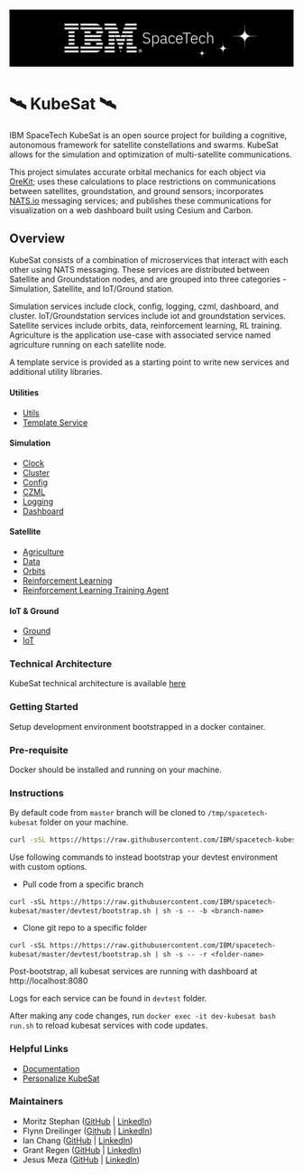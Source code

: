 # <img src="assets/IBMSpaceTechStarLogo.png" width="900">
# 🛰️ KubeSat 🛰️
IBM SpaceTech KubeSat is an open source project for building a cognitive, autonomous framework for satellite constellations and swarms. KubeSat allows for the simulation and optimization of multi-satellite communications.

This project simulates accurate orbital mechanics for each object via [OreKit](https://www.orekit.org); uses these calculations to place restrictions on communications between satellites, groundstation, and ground sensors; incorporates [NATS.io](https://nats.io) messaging services; and publishes these communications for visualization on a web dashboard built using Cesium and Carbon.

## Overview
KubeSat consists of a combination of microservices that interact with each other using NATS messaging. These services are distributed between Satellite and Groundstation nodes, and are grouped into three categories - Simulation, Satellite, and IoT/Ground station.

Simulation services include clock, config, logging, czml, dashboard, and cluster. IoT/Groundstation services include iot and groundstation services. Satellite services include orbits, data, reinforcement learning, RL training. Agriculture is the application use-case with associated service named agriculture running on each satellite node.

A template service is provided as a starting point to write new services and additional utility libraries.  

#### Utilities
* [Utils](utils)
* [Template Service](template)

#### Simulation
* [Clock](clock)
* [Cluster](cluster)
* [Config](config)
* [CZML](czml)
* [Logging](logging)
* [Dashboard](https://github.com/IBM/spacetech-kubesat/dashboard)

#### Satellite
* [Agriculture](agriculture)
* [Data](data)
* [Orbits](orbits)
* [Reinforcement Learning](rl)
* [Reinforcement Learning Training Agent](rl-training)

#### IoT & Ground
* [Ground](ground)
* [IoT](iot)

### Technical Architecture
KubeSat technical architecture is available [here](https://ibm-kubesat.gitbook.io/kubesat/project-architecture/overview)

### Getting Started
Setup development environment bootstrapped in a docker container.

### Pre-requisite
Docker should be installed and running on your machine.

### Instructions

By default code from `master` branch will be cloned to `/tmp/spacetech-kubesat` folder on your machine.
```bash
curl -sSL https://https://raw.githubusercontent.com/IBM/spacetech-kubesat/master/devtest/bootstrap.sh | sh
```

Use following commands to instead bootstrap your devtest environment with custom options.

- Pull code from a specific branch
```
curl -sSL https://https://raw.githubusercontent.com/IBM/spacetech-kubesat/master/devtest/bootstrap.sh | sh -s -- -b <branch-name>
```
- Clone git repo to a specific folder
```
curl -sSL https://https://raw.githubusercontent.com/IBM/spacetech-kubesat/master/devtest/bootstrap.sh | sh -s -- -r <folder-name>
```

Post-bootstrap, all kubesat services are running with dashboard at http://localhost:8080

Logs for each service can be found in `devtest` folder.

After making any code changes, run `docker exec -it dev-kubesat bash run.sh` to reload kubesat services with code updates.


### Helpful Links
* [Documentation](https://ibm-kubesat.gitbook.io/kubesat/)
* [Personalize KubeSat](https://ibm-kubesat.gitbook.io/kubesat/personalize-to-your-use-case)


### Maintainers

* Moritz Stephan ([GitHub](https://github.com/austrian-code-wizard) | [LinkedIn](https://www.linkedin.com/in/moritz-stephan))
* Flynn Dreilinger ([Github](https://github.com/polygnomial) | [LinkedIn](https://www.linkedin.com/in/flynnd))
* Ian Chang ([GitHub](https://github.com/iannchang) | [LinkedIn](https://www.linkedin.com/in/ianchang2000/))
* Grant Regen ([GitHub](https://github.com/grantregen) | [LinkedIn](https://www.linkedin.com/in/grant-regen))
* Jesus Meza ([GitHub](https://github.com/jemeza) | [LinkedIn](https://www.linkedin.com/in/jesusmero/))
